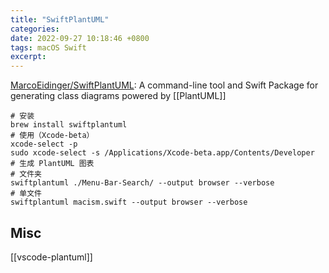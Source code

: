 ```yaml
---
title: "SwiftPlantUML"
categories: 
date: 2022-09-27 10:18:46 +0800
tags: macOS Swift
excerpt: 
---
```






[MarcoEidinger/SwiftPlantUML](https://github.com/MarcoEidinger/SwiftPlantUML): A command-line tool and Swift Package for generating class diagrams powered by [[PlantUML]]


```shell
# 安装
brew install swiftplantuml
# 使用（Xcode-beta）
xcode-select -p
sudo xcode-select -s /Applications/Xcode-beta.app/Contents/Developer
# 生成 PlantUML 图表
# 文件夹
swiftplantuml ./Menu-Bar-Search/ --output browser --verbose
# 单文件
swiftplantuml macism.swift --output browser --verbose

```


## Misc

[[vscode-plantuml]]







